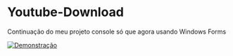 # Youtube-Download
Continuação do meu projeto console só que agora usando Windows Forms


[![Demonstração](https://img.youtube.com/vi/8DWHER3ho-Y/maxresdefault.jpg)](https://www.youtube.com/watch?v=8DWHER3ho-Y)
